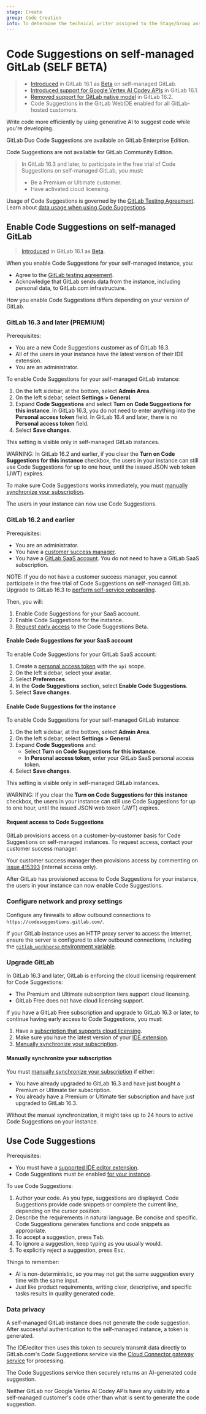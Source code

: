 ```yaml
---
stage: Create
group: Code Creation
info: To determine the technical writer assigned to the Stage/Group associated with this page, see https://handbook.gitlab.com/handbook/product/ux/technical-writing/#assignments
---
```


# Code Suggestions on self-managed GitLab **(SELF BETA)**

> - [Introduced](https://gitlab.com/groups/gitlab-org/-/epics/10653) in GitLab 16.1 as [Beta](../../../../policy/experiment-beta-support.md#beta) on self-managed GitLab.
> - [Introduced support for Google Vertex AI Codey APIs](https://gitlab.com/groups/gitlab-org/-/epics/10562) in GitLab 16.1.
> - [Removed support for GitLab native model](https://gitlab.com/groups/gitlab-org/-/epics/10752) in GitLab 16.2.
> - Code Suggestions in the GitLab WebIDE enabled for all GitLab-hosted customers.

Write code more efficiently by using generative AI to suggest code while you're developing.

GitLab Duo Code Suggestions are available on GitLab Enterprise Edition.

Code Suggestions are not available for GitLab Community Edition.

> In GitLab 16.3 and later, to participate in the free trial of Code Suggestions on self-managed GitLab, you must:
>
> - Be a Premium or Ultimate customer.
> - Have activated cloud licensing.

Usage of Code Suggestions is governed by the [GitLab Testing Agreement](https://about.gitlab.com/handbook/legal/testing-agreement/).
Learn about [data usage when using Code Suggestions](index.md#code-suggestions-data-usage).

## Enable Code Suggestions on self-managed GitLab

> [Introduced](https://gitlab.com/groups/gitlab-org/-/epics/10653) in GitLab 16.1 as [Beta](../../../../policy/experiment-beta-support.md#beta).

When you enable Code Suggestions for your self-managed instance, you:

- Agree to the [GitLab testing agreement](https://about.gitlab.com/handbook/legal/testing-agreement/).
- Acknowledge that GitLab sends data from the instance, including personal data, to GitLab.com infrastructure.

How you enable Code Suggestions differs depending on your version of GitLab.

### GitLab 16.3 and later **(PREMIUM)**

Prerequisites:

- You are a new Code Suggestions customer as of GitLab 16.3.
- All of the users in your instance have the latest version of their IDE extension.
- You are an administrator.

To enable Code Suggestions for your self-managed GitLab instance:

1. On the left sidebar, at the bottom, select **Admin Area**.
1. On the left sidebar, select **Settings > General**.
1. Expand **Code Suggestions** and select **Turn on Code Suggestions for this instance**.
   In GitLab 16.3, you do not need to enter anything into the **Personal access token** field.
   In GitLab 16.4 and later, there is no **Personal access token** field.
1. Select **Save changes**.

This setting is visible only in self-managed GitLab instances.

WARNING:
In GitLab 16.2 and earlier, if you clear the **Turn on Code Suggestions for this instance** checkbox, the users in your instance can still use Code Suggestions for up to one hour, until the issued JSON web token (JWT) expires.

To make sure Code Suggestions works immediately, you must [manually synchronize your subscription](#manually-synchronize-your-subscription).

The users in your instance can now use Code Suggestions.

### GitLab 16.2 and earlier

Prerequisites:

- You are an administrator.
- You have a [customer success manager](https://about.gitlab.com/handbook/customer-success/csm/]).
- You have a [GitLab SaaS account](https://gitlab.com/users/sign_up). You do not need to have a GitLab SaaS subscription.

NOTE:
If you do not have a customer success manager, you cannot participate in the free trial of Code Suggestions on self-managed GitLab. Upgrade to GitLab 16.3 to [perform self-service onboarding](#gitlab-163-and-later).

Then, you will:

1. Enable Code Suggestions for your SaaS account.
1. Enable Code Suggestions for the instance.
1. [Request early access](#request-access-to-code-suggestions) to the Code Suggestions Beta.

#### Enable Code Suggestions for your SaaS account

To enable Code Suggestions for your GitLab SaaS account:

1. Create a [personal access token](../../../profile/personal_access_tokens.md#create-a-personal-access-token)
   with the `api` scope.
1. On the left sidebar, select your avatar.
1. Select **Preferences**.
1. In the **Code Suggestions** section, select **Enable Code Suggestions**.
1. Select **Save changes**.

#### Enable Code Suggestions for the instance

To enable Code Suggestions for your self-managed GitLab instance:

1. On the left sidebar, at the bottom, select **Admin Area**.
1. On the left sidebar, select **Settings > General**.
1. Expand **Code Suggestions** and:
   - Select **Turn on Code Suggestions for this instance**.
   - In **Personal access token**, enter your GitLab SaaS personal access token.
1. Select **Save changes**.

This setting is visible only in self-managed GitLab instances.

WARNING:
If you clear the **Turn on Code Suggestions for this instance** checkbox, the users in your instance can still use Code Suggestions for up to one hour, until the issued JSON web token (JWT) expires.

#### Request access to Code Suggestions

GitLab provisions access on a customer-by-customer basis for Code Suggestions
on self-managed instances. To request access, contact your customer success manager.

Your customer success manager then provisions access by commenting on [issue 415393](https://gitlab.com/gitlab-org/gitlab/-/issues/415393) (internal access only).

After GitLab has provisioned access to Code Suggestions for your instance,
the users in your instance can now enable Code Suggestions.

### Configure network and proxy settings

Configure any firewalls to allow outbound connections to `https://codesuggestions.gitlab.com/`.

If your GitLab instance uses an HTTP proxy server to access the internet, ensure
the server is configured to allow outbound connections, including the
[`gitlab_workhorse` environment variable](https://docs.gitlab.com/omnibus/settings/environment-variables.html).

### Upgrade GitLab

In GitLab 16.3 and later, GitLab is enforcing the cloud licensing requirement for Code Suggestions:

- The Premium and Ultimate subscription tiers support cloud licensing.
- GitLab Free does not have cloud licensing support.

If you have a GitLab Free subscription and upgrade to GitLab 16.3 or later,
to continue having early access to Code Suggestions, you must:

1. Have a [subscription that supports cloud licensing](https://about.gitlab.com/pricing/).
1. Make sure you have the latest version of your [IDE extension](index.md#supported-editor-extensions).
1. [Manually synchronize your subscription](#manually-synchronize-your-subscription).

#### Manually synchronize your subscription

You must [manually synchronize your subscription](../../../../subscriptions/self_managed/index.md#manually-synchronize-your-subscription-details) if either:

- You have already upgraded to GitLab 16.3 and have just bought a Premium or Ultimate tier subscription.
- You already have a Premium or Ultimate tier subscription and have just upgraded to GitLab 16.3.

Without the manual synchronization, it might take up to 24 hours to active Code Suggestions on your instance.

## Use Code Suggestions

Prerequisites:

- You must have a [supported IDE editor extension](index.md#supported-editor-extensions).
- Code Suggestions must be enabled [for your instance](self_managed.md#enable-code-suggestions-on-self-managed-gitlab).

To use Code Suggestions:

1. Author your code. As you type, suggestions are displayed.
   Code Suggestions provide code snippets or complete the current line, depending on the cursor position.
1. Describe the requirements in natural language. Be concise and specific. Code Suggestions generates functions and code snippets as appropriate.
1. To accept a suggestion, press <kbd>Tab</kbd>.
1. To ignore a suggestion, keep typing as you usually would.
1. To explicitly reject a suggestion, press <kbd>Esc</kbd>.

Things to remember:

- AI is non-deterministic, so you may not get the same suggestion every time with the same input.
- Just like product requirements, writing clear, descriptive, and specific tasks results in quality generated code.

### Data privacy

A self-managed GitLab instance does not generate the code suggestion. After successful
authentication to the self-managed instance, a token is generated.

The IDE/editor then uses this token to securely transmit data directly to
GitLab.com's Code Suggestions service via the [Cloud Connector gateway service](../../../../architecture/blueprints/cloud_connector/index.md) for processing.

The Code Suggestions service then securely returns an AI-generated code suggestion.

Neither GitLab nor Google Vertex AI Codey APIs have any visibility into a self-managed customer's code other than
what is sent to generate the code suggestion.
